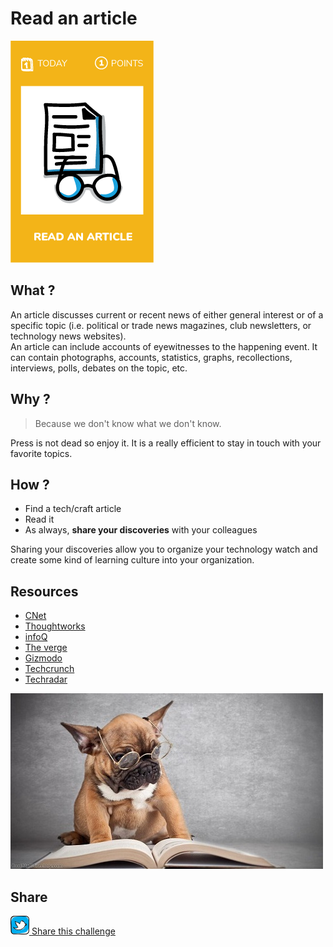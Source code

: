 # Read an article
![Read article](images/read-an-article.png)

## What ?
An article discusses current or recent news of either general interest or of a specific topic (i.e. political or trade news magazines, club newsletters, or technology news websites).  
An article can include accounts of eyewitnesses to the happening event. It can contain photographs, accounts, statistics, graphs, recollections, interviews, polls, debates on the topic, etc. 

## Why ?
> Because we don't know what we don't know.  

Press is not dead so enjoy it. It is a really efficient to stay in touch with your favorite topics.
 
## How ?
* Find a tech/craft article
* Read it
* As always, **share your discoveries** with your colleagues

Sharing your discoveries allow you to organize your technology watch and create some kind of learning culture into your organization.

## Resources
* [CNet](https://www.cnet.com/)
* [Thoughtworks](https://www.thoughtworks.com/)
* [infoQ](https://www.infoq.com/)
* [The verge](https://www.theverge.com)
* [Gizmodo](https://gizmodo.com/)
* [Techcrunch](https://techcrunch.com/)
* [Techradar](http://www.techradar.com/)

![Read article](images/read-1-article1.jpg)

## Share
![Share](../images/twitter.png)[ Share this challenge](https://twitter.com/home?status=I%20have%20just%20completed%20the%20Read%20an%20article%20%23craft_challenges%20from%20%40agilepartner%20http://tiny.cc/p7v5vy)